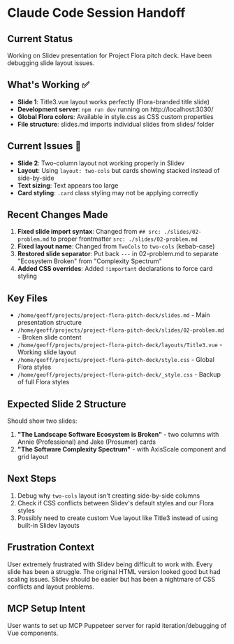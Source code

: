 # Claude Code Session Handoff

## Current Status
Working on Slidev presentation for Project Flora pitch deck. Have been debugging slide layout issues.

## What's Working ✅
- **Slide 1**: Title3.vue layout works perfectly (Flora-branded title slide)
- **Development server**: `npm run dev` running on http://localhost:3030/
- **Global Flora colors**: Available in style.css as CSS custom properties
- **File structure**: slides.md imports individual slides from slides/ folder

## Current Issues 🔧
- **Slide 2**: Two-column layout not working properly in Slidev
- **Layout**: Using `layout: two-cols` but cards showing stacked instead of side-by-side
- **Text sizing**: Text appears too large
- **Card styling**: `.card` class styling may not be applying correctly

## Recent Changes Made
1. **Fixed slide import syntax**: Changed from `## src: ./slides/02-problem.md` to proper frontmatter `src: ./slides/02-problem.md`
2. **Fixed layout name**: Changed from `TwoCols` to `two-cols` (kebab-case)
3. **Restored slide separator**: Put back `---` in 02-problem.md to separate "Ecosystem Broken" from "Complexity Spectrum"
4. **Added CSS overrides**: Added `!important` declarations to force card styling

## Key Files
- `/home/geoff/projects/project-flora-pitch-deck/slides.md` - Main presentation structure
- `/home/geoff/projects/project-flora-pitch-deck/slides/02-problem.md` - Broken slide content
- `/home/geoff/projects/project-flora-pitch-deck/layouts/Title3.vue` - Working slide layout
- `/home/geoff/projects/project-flora-pitch-deck/style.css` - Global Flora styles
- `/home/geoff/projects/project-flora-pitch-deck/_style.css` - Backup of full Flora styles

## Expected Slide 2 Structure
Should show two slides:
1. **"The Landscape Software Ecosystem is Broken"** - two columns with Annie (Professional) and Jake (Prosumer) cards
2. **"The Software Complexity Spectrum"** - with AxisScale component and grid layout

## Next Steps
1. Debug why `two-cols` layout isn't creating side-by-side columns
2. Check if CSS conflicts between Slidev's default styles and our Flora styles
3. Possibly need to create custom Vue layout like Title3 instead of using built-in Slidev layouts

## Frustration Context
User extremely frustrated with Slidev being difficult to work with. Every slide has been a struggle. The original HTML version looked good but had scaling issues. Slidev should be easier but has been a nightmare of CSS conflicts and layout problems.

## MCP Setup Intent
User wants to set up MCP Puppeteer server for rapid iteration/debugging of Vue components.